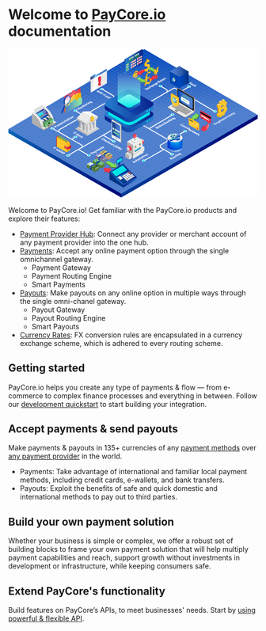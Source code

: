 # Welcome to [PayCore.io](https://paycore.io/) documentation

![PayCore Main Illustration](images/paycore-main3.png)

Welcome to PayCore.io! Get familiar with the PayCore.io products and explore their features:

* [Payment Provider Hub](#): Connect any provider or merchant account of any payment provider into the one hub.
* [Payments](#): Accept any online payment option through the single omnichannel gateway.
    * Payment Gateway
    * Payment Routing Engine
    * Smart Payments
* [Payouts](#): Make payouts on any online option in multiple ways through the single omni-chanel gateway.
    * Payout Gateway
    * Payout Routing Engine
    * Smart Payouts
* [Currency Rates](#): FX conversion rules are encapsulated in a currency exchange scheme, which is adhered to every routing scheme.


## Getting started

PayCore.io helps you create any type of payments & flow — from e-commerce to complex finance processes and everything in between. Follow our  [development quickstart](/getting-started/overview)  to start building your integration.


## Accept payments & send payouts

Make payments & payouts in 135+ currencies of any  [payment methods](https://paycore.io/portfolio-category/payment-methods/)  over  [any payment provider](https://paycore.io/portfolio-category/providers/) in the world.

* Payments: Take advantage of international and familiar local payment methods, including credit cards, e-wallets, and bank transfers.
* Payouts: Exploit the benefits of safe and quick domestic and international methods to pay out to third parties.

## Build your own payment solution

Whether your business is simple or complex, we offer a robust set of building blocks to frame your own payment solution that will help multiply payment capabilities and reach, support growth without investments in development or infrastructure, while keeping consumers safe.

## Extend PayCore's functionality

Build features on PayCore’s APIs, to meet businesses' needs. Start by [using powerful & flexible API](https://redoc.paycore.io/).

